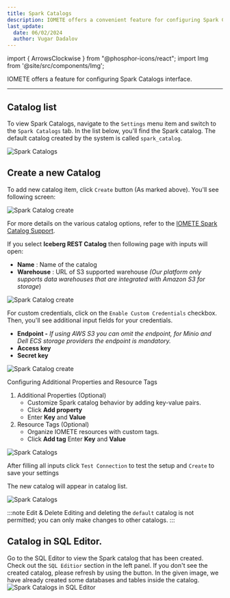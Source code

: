 ```yaml
---
title: Spark Catalogs
description: IOMETE offers a convenient feature for configuring Spark Catalogs interface.
last_update:
  date: 06/02/2024
  author: Vugar Dadalov
---
```


import { ArrowsClockwise } from "@phosphor-icons/react";
import Img from '@site/src/components/Img';

IOMETE offers a feature for configuring Spark Catalogs interface.

----
## Catalog list

To view Spark Catalogs, navigate to the `Settings` menu item and switch to the `Spark Catalogs` tab.
In the list below, you'll find the Spark catalog. The default catalog created by the system is called `spark_catalog`.

<Img src="/img/user-guide/spark-catalogs/spark-catalogs-landing.png" alt="Spark Catalogs" />

## Create a new Catalog

To add new catalog item, click `Create` button (As marked above). You'll see following screen:

<Img src="/img/user-guide/spark-catalogs/spark-catalogs-create.png" alt="Spark Catalog create" maxWidth="600px"/>

For more details on the various catalog options, refer to the [IOMETE Spark Catalog Support](/user-guide/spark-catalogs-info).

If you select **Iceberg REST Catalog** then following page with inputs will open:

- **Name** : Name of the catalog
- **Warehouse** : URL of S3 supported warehouse _(Our platform only supports data warehouses that are integrated with Amazon S3 for storage_)

<Img src="/img/user-guide/spark-catalogs/rest-catalog-create.png" alt="Spark Catalog create" maxWidth="600px"/>

For custom credentials, click on the `Enable Custom Credentials` checkbox. Then, you'll see additional input fields for your credentials.

- **Endpoint -** _If using AWS S3 you can omit the endpoint, for Minio and Dell ECS storage providers the endpoint is mandatory._
- **Access key**
- **Secret key**

<Img src="/img/user-guide/spark-catalogs/spark-custom-credentials.png" alt="Spark Catalog create" maxWidth="600px"/>


Configuring Additional Properties and Resource Tags
1. Additional Properties (Optional)
   - Customize Spark catalog behavior by adding key-value pairs.
   - Click **Add property**
   - Enter **Key** and **Value**
2. Resource Tags (Optional)
   - Organize IOMETE resources with custom tags. 
   - Click **Add tag**
   Enter **Key** and **Value**

<Img src="/img/user-guide/spark-catalogs/catalogs-additional.png" alt="Spark Catalogs" maxWidth="600px"/>


After filling all inputs click `Test Connection` to test the setup and `Create` to save your settings

The new catalog will appear in catalog list.

<Img src="/img/user-guide/spark-catalogs/catalog-landing.png" alt="Spark Catalogs" maxWidth="600px"/>

:::note Edit & Delete
Editing and deleting the `default` catalog is not permitted; you can only make changes to other catalogs.
:::

## Catalog in SQL Editor.

Go to the SQL Editor to view the Spark catalog that has been created.
Check out the `SQL Editior` section in the left panel. If you don't see the created catalog, please refresh by using the <ArrowsClockwise size={16} /> button.
In the given image, we have already created some databases and tables inside the catalog.
<Img src="/img/user-guide/spark-catalogs/sqleditor.png" alt="Spark Catalogs in SQL Editor" maxWidth="600px"/>
